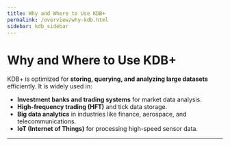 ```yaml
---
title: Why and Where to Use KDB+
permalink: /overview/why-kdb.html
sidebar: kdb_sidebar
---
```


# Why and Where to Use KDB+  

KDB+ is optimized for **storing, querying, and analyzing large datasets** efficiently. It is widely used in:
- **Investment banks and trading systems** for market data analysis.
- **High-frequency trading (HFT)** and tick data storage.
- **Big data analytics** in industries like finance, aerospace, and telecommunications.
- **IoT (Internet of Things)** for processing high-speed sensor data.

---

